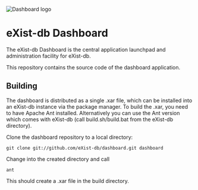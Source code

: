 ![Dashboard logo](https://raw.github.com/eXist-db/dashboard/master/icon.png)

eXist-db Dashboard
==================

The eXist-db Dashboard is the central application launchpad and administration facility for eXist-db.

This repository contains the source code of the dashboard application.

Building
--------

The dashboard is distributed as a single .xar file, which can be installed into an eXist-db instance via the package manager. To build the .xar, you need to have Apache Ant installed. Alternatively you can use the Ant version which comes with eXist-db (call build.sh/build.bat from the eXist-db directory). 

Clone the dashboard repository to a local directory:

	git clone git://github.com/eXist-db/dashboard.git dashboard

Change into the created directory and call

	ant

This should create a .xar file in the build directory.

